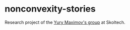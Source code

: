 # nonconvexity-stories
Research project of the [Yury Maximov's group](http://faculty.skoltech.ru/people/yurymaximov) at Skoltech.